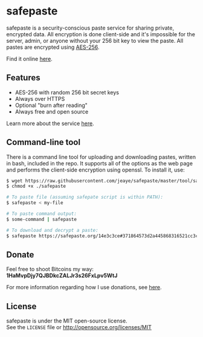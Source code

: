 # safepaste

safepaste is a security-conscious paste service for sharing private, encrypted data. All encryption is done client-side and it's impossible for the server, admin, or anyone without your 256 bit key to view the paste. All pastes are encrypted using [AES-256](https://en.wikipedia.org/wiki/Advanced_Encryption_Standard).

Find it online [here](https://safepaste.org).

## Features

* AES-256 with random 256 bit secret keys
* Always over HTTPS
* Optional "burn after reading"
* Always free and open source

Learn more about the service
[here](https://safepaste.org/14e3c3ce#371864573d2a445868316521cc3cc374413f3eb04978281c964527cdc79a64bb).

## Command-line tool

There is a command line tool for uploading and downloading pastes, written in
bash, included in the repo. It supports all of the options as the web page and
performs the client-side encryption using openssl. To install it, use:

```bash
$ wget https://raw.githubusercontent.com/jeaye/safepaste/master/tool/safepaste
$ chmod +x ./safepaste

# To paste file (assuming safepate script is within PATH):
$ safepaste < my-file

# To paste command output:
$ some-command | safepaste

# To download and decrypt a paste:
$ safepaste https://safepaste.org/14e3c3ce#371864573d2a445868316521cc3cc374413f3eb04978281c964527cdc79a64bb
```

## Donate
Feel free to shoot Bitcoins my way: **1HaMvpDjy7QJBDkcZALJr3s26FxLpv5WtJ**

For more information regarding how I use donations, see
[here](http://jeaye.com/donate/).

## License
safepaste is under the MIT open-source license.  
See the `LICENSE` file or http://opensource.org/licenses/MIT
